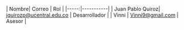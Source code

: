 | Nombre| Correo | Rol | 
|-----:|-----------|
|     Juan Pablo Quiroz| jquirozp@ucentral.edu.co | Desarrollador |
|     Vinni | Vinni9@gmail.com | Asesor |
